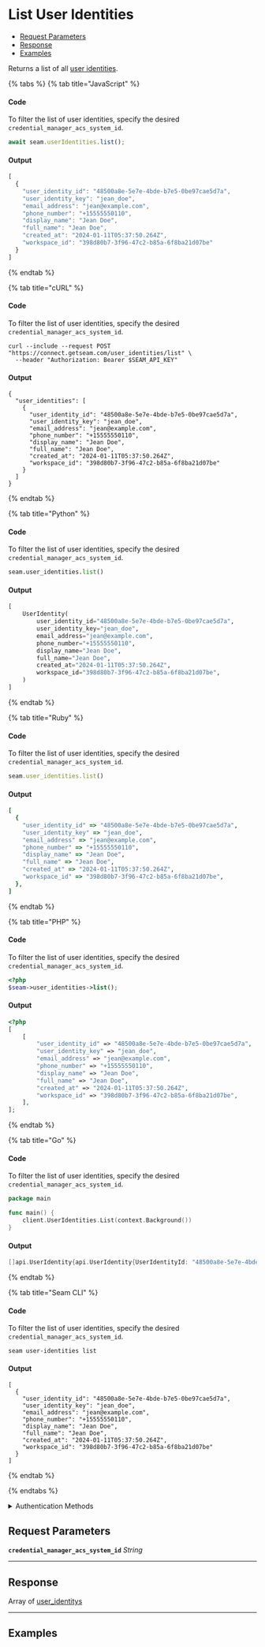 # List User Identities

- [Request Parameters](./#request-parameters)
- [Response](./#response)
- [Examples](./#examples)

Returns a list of all [user identities](https://docs.seam.co/latest/capability-guides/mobile-access-in-development/managing-mobile-app-user-accounts-with-user-identities#what-is-a-user-identity).


{% tabs %}
{% tab title="JavaScript" %}
#### Code

To filter the list of user identities, specify the desired `credential_manager_acs_system_id`.

```javascript
await seam.userIdentities.list();
```

#### Output

```javascript
[
  {
    "user_identity_id": "48500a8e-5e7e-4bde-b7e5-0be97cae5d7a",
    "user_identity_key": "jean_doe",
    "email_address": "jean@example.com",
    "phone_number": "+15555550110",
    "display_name": "Jean Doe",
    "full_name": "Jean Doe",
    "created_at": "2024-01-11T05:37:50.264Z",
    "workspace_id": "398d80b7-3f96-47c2-b85a-6f8ba21d07be"
  }
]
```
{% endtab %}

{% tab title="cURL" %}
#### Code

To filter the list of user identities, specify the desired `credential_manager_acs_system_id`.

```curl
curl --include --request POST "https://connect.getseam.com/user_identities/list" \
  --header "Authorization: Bearer $SEAM_API_KEY"
```

#### Output

```curl
{
  "user_identities": [
    {
      "user_identity_id": "48500a8e-5e7e-4bde-b7e5-0be97cae5d7a",
      "user_identity_key": "jean_doe",
      "email_address": "jean@example.com",
      "phone_number": "+15555550110",
      "display_name": "Jean Doe",
      "full_name": "Jean Doe",
      "created_at": "2024-01-11T05:37:50.264Z",
      "workspace_id": "398d80b7-3f96-47c2-b85a-6f8ba21d07be"
    }
  ]
}
```
{% endtab %}

{% tab title="Python" %}
#### Code

To filter the list of user identities, specify the desired `credential_manager_acs_system_id`.

```python
seam.user_identities.list()
```

#### Output

```python
[
    UserIdentity(
        user_identity_id="48500a8e-5e7e-4bde-b7e5-0be97cae5d7a",
        user_identity_key="jean_doe",
        email_address="jean@example.com",
        phone_number="+15555550110",
        display_name="Jean Doe",
        full_name="Jean Doe",
        created_at="2024-01-11T05:37:50.264Z",
        workspace_id="398d80b7-3f96-47c2-b85a-6f8ba21d07be",
    )
]
```
{% endtab %}

{% tab title="Ruby" %}
#### Code

To filter the list of user identities, specify the desired `credential_manager_acs_system_id`.

```ruby
seam.user_identities.list()
```

#### Output

```ruby
[
  {
    "user_identity_id" => "48500a8e-5e7e-4bde-b7e5-0be97cae5d7a",
    "user_identity_key" => "jean_doe",
    "email_address" => "jean@example.com",
    "phone_number" => "+15555550110",
    "display_name" => "Jean Doe",
    "full_name" => "Jean Doe",
    "created_at" => "2024-01-11T05:37:50.264Z",
    "workspace_id" => "398d80b7-3f96-47c2-b85a-6f8ba21d07be",
  },
]
```
{% endtab %}

{% tab title="PHP" %}
#### Code

To filter the list of user identities, specify the desired `credential_manager_acs_system_id`.

```php
<?php
$seam->user_identities->list();
```

#### Output

```php
<?php
[
    [
        "user_identity_id" => "48500a8e-5e7e-4bde-b7e5-0be97cae5d7a",
        "user_identity_key" => "jean_doe",
        "email_address" => "jean@example.com",
        "phone_number" => "+15555550110",
        "display_name" => "Jean Doe",
        "full_name" => "Jean Doe",
        "created_at" => "2024-01-11T05:37:50.264Z",
        "workspace_id" => "398d80b7-3f96-47c2-b85a-6f8ba21d07be",
    ],
];
```
{% endtab %}

{% tab title="Go" %}
#### Code

To filter the list of user identities, specify the desired `credential_manager_acs_system_id`.

```go
package main

func main() {
	client.UserIdentities.List(context.Background())
}
```

#### Output

```go
[]api.UserIdentity{api.UserIdentity{UserIdentityId: "48500a8e-5e7e-4bde-b7e5-0be97cae5d7a", UserIdentityKey: "jean_doe", EmailAddress: "jean@example.com", PhoneNumber: "+15555550110", DisplayName: "Jean Doe", FullName: "Jean Doe", CreatedAt: "2024-01-11T05:37:50.264Z", WorkspaceId: "398d80b7-3f96-47c2-b85a-6f8ba21d07be"}}
```
{% endtab %}

{% tab title="Seam CLI" %}
#### Code

To filter the list of user identities, specify the desired `credential_manager_acs_system_id`.

```seam_cli
seam user-identities list
```

#### Output

```seam_cli
[
  {
    "user_identity_id": "48500a8e-5e7e-4bde-b7e5-0be97cae5d7a",
    "user_identity_key": "jean_doe",
    "email_address": "jean@example.com",
    "phone_number": "+15555550110",
    "display_name": "Jean Doe",
    "full_name": "Jean Doe",
    "created_at": "2024-01-11T05:37:50.264Z",
    "workspace_id": "398d80b7-3f96-47c2-b85a-6f8ba21d07be"
  }
]
```
{% endtab %}

{% endtabs %}


<details>

<summary>Authentication Methods</summary>

- API key
- Client session token
- Personal access token
  <br>Must also include the `seam-workspace` header in the request.

To learn more, see [Authentication](https://docs.seam.co/latest/api/authentication).
</details>

## Request Parameters

**`credential_manager_acs_system_id`** *String*

---


## Response

Array of [user\_identitys](./)


---

## Examples

